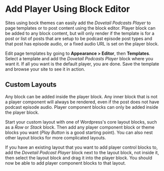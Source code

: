 # Add Player Using Block Editor

Sites using bock themes can easily add the _Dovetail Podcasts Player_ to page templates or to post content using the block editor. Player block can be added to any block content, but will only render if the template is for a post or list of posts that are setup to be podcast episode post types and that post has episode audio, or a fixed audio URL is set on the player block.

Edit page templates by going to **Appearance > Editor**, then **Templates**. Select a template and add the _Dovetail Podcasts Player_ block where you want it. If all you want is the default player, you are done. Save the template and browse your site to see it in action.

## Custom Layouts

Any block can be added inside the player block. Any inner block that is not a player component will always be rendered, even if the post does not have podcast episode audio. Player component blocks can only be added inside the player block.

Start your custom layout with one of Wordpress's core layout blocks, such as a _Row_ or _Stack_ block. Then add any player component block or theme blocks you want (_Play Button_ is a good starting point). You can also nest other layout blocks for more complicated layouts.

If you have an existing layout that you want to add player control blocks to, add the _Dovetail Podcast Player_ block next to the layout block, not inside it, then select the layout block and drag it into the player block. You should now be able to add player component blocks to that layout.
